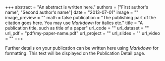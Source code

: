 +++
abstract = "An abstract is written here."
authors = ["First author's name", "Second author's name"]
date = "2013-07-01"
image = ""
image_preview = ""
math = false
publication = "The publishing part of the citation goes here. You may use *Markdown* for italics etc."
title = "A publication title, such as title of a paper"
url_code = ""
url_dataset = ""
url_pdf = "pdf/my-paper-name.pdf"
url_project = ""
url_slides = ""
url_video = ""
+++

Further details on your publication can be written here using *Markdown* for formatting. This text will be displayed on the Publication Detail page.
